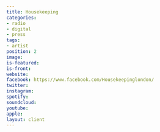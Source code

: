 ```yaml
---
title: Housekeeping
categories:
- radio
- digital
- press
tags:
- artist
position: 2
image: 
is-featured: 
is-front: 
website: 
facebook: https://www.facebook.com/Housekeepinglondon/
twitter: 
instagram: 
spotify: 
soundcloud: 
youtube: 
apple: 
layout: client
---
```


